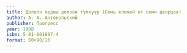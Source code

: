 ```yaml
---
title: Долоон ордны долоон түлхүүр (Семь ключей от семи дворцов)
author: А. А. Антокольский
publisher: Прогресс
year: 1988
isbn: 5-01-001697-4
format: 60×90/16
---
```

